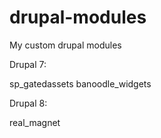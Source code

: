 drupal-modules
==============

My custom drupal modules

Drupal 7:

sp_gatedassets
banoodle_widgets

Drupal 8:

real_magnet
